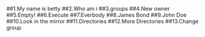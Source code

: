 ##1.My name is betty
##2.Who am i
##3.groups
##4.New owner
##5.Empty!
##6.Execute
##7.Everbody
##8.James Bond
##9.John Doe
##10.Look in the mirror
##11.Directories
##12.More Directories
##13.Change group

